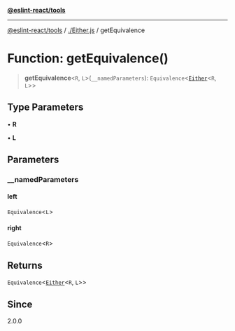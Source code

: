 [**@eslint-react/tools**](../../README.md)

***

[@eslint-react/tools](../../README.md) / [./Either.js](../README.md) / getEquivalence

# Function: getEquivalence()

> **getEquivalence**\<`R`, `L`\>(`__namedParameters`): `Equivalence`\<[`Either`](../type-aliases/Either.md)\<`R`, `L`\>\>

## Type Parameters

• **R**

• **L**

## Parameters

### \_\_namedParameters

#### left

`Equivalence`\<`L`\>

#### right

`Equivalence`\<`R`\>

## Returns

`Equivalence`\<[`Either`](../type-aliases/Either.md)\<`R`, `L`\>\>

## Since

2.0.0
